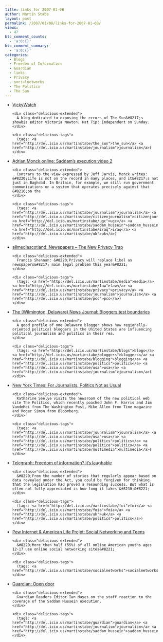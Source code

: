 ```yaml
---
title: links for 2007-01-08
author: Martin Stabe
layout: post
permalink: /2007/01/08/links-for-2007-01-08/
views:
  - 47
btc_comment_counts:
  - 'a:0:{}'
btc_comment_summary:
  - 'a:0:{}'
categories:
  - Blogs
  - Freedom of Information
  - Guardian
  - links
  - Privacy
  - socialnetworks
  - The Politico
  - The Sun
---
```

<ul class="delicious">
  <li>
    <div class="delicious-link">
      <a href="http://vickywatch.blogspot.com/">VickyWatch</a>
    </div>
    
    <div class="delicious-extended">
      A blog dedicated to exposing the errors of The Sun&#8217;s showbiz editor Victoria Newton. Hat Tip: Independent on Sunday.
    </div>
    
    <div class="delicious-tags">
      (tags: <a href="http://del.icio.us/martinstabe/the_sun">the_sun</a> <a href="http://del.icio.us/martinstabe/journalism">journalism</a>)
    </div>
  </li>
  
  <li>
    <div class="delicious-link">
      <a href="http://adrianmonck.blogspot.com/2007/01/saddams-execution-video-2.html">Adrian Monck online: Saddam&#8217;s execution video 2</a>
    </div>
    
    <div class="delicious-extended">
      Contrary to the view expressed by Jeff Jarvis, Monck writes: &#8220;Life is not on the record in many places, and it&#8217;s not just in Baghdad. In Britain, for example, we still run government communications on a system that operates precisely against that &#8216;on the
    </div>
    
    <div class="delicious-tags">
      (tags: <a href="http://del.icio.us/martinstabe/journalism">journalism</a> <a href="http://del.icio.us/martinstabe/citizenjournalism">citizenjournalism</a> <a href="http://del.icio.us/martinstabe/ugc">ugc</a> <a href="http://del.icio.us/martinstabe/saddam_hussein">saddam_hussein</a> <a href="http://del.icio.us/martinstabe/iraq">iraq</a> <a href="http://del.icio.us/martinstabe/uk">uk</a>)
    </div>
  </li>
  
  <li>
    <div class="delicious-link">
      <a href="http://www.allmediascotland.com/spike/719/08012007/Newspapers_The_New_Privacy_Trap">allmediascotland: Newspapers &#8211; The New Privacy Trap</a>
    </div>
    
    <div class="delicious-extended">
      Francis Shennan: &#8220;Privacy will replace libel as newspapers&#8217; main legal problem this year&#8221;
    </div>
    
    <div class="delicious-tags">
      (tags: <a href="http://del.icio.us/martinstabe/media">media</a> <a href="http://del.icio.us/martinstabe/law">law</a> <a href="http://del.icio.us/martinstabe/privacy">privacy</a> <a href="http://del.icio.us/martinstabe/journalism">journalism</a> <a href="http://del.icio.us/martinstabe/pcc">pcc</a>)
    </div>
  </li>
  
  <li>
    <div class="delicious-link">
      <a href="http://www.delawareonline.com/apps/pbcs.dll/article?AID=/20070107/LIFE/701070307/1005/LIFE">The (Wilmington, Delaware) News Journal: Bloggers test boundaries</a>
    </div>
    
    <div class="delicious-extended">
      A good profile of one Delaware blogger shows how regionally-oriented political bloggers in the United States are influencing political journalism and politics in their rea.
    </div>
    
    <div class="delicious-tags">
      (tags: <a href="http://del.icio.us/martinstabe/blogs">blogs</a> <a href="http://del.icio.us/martinstabe/bloggers">bloggers</a> <a href="http://del.icio.us/martinstabe/blogging">blogging</a> <a href="http://del.icio.us/martinstabe/politics">politics</a> <a href="http://del.icio.us/martinstabe/usa">usa</a> <a href="http://del.icio.us/martinstabe/journalism">journalism</a>)
    </div>
  </li>
  
  <li>
    <div class="delicious-link">
      <a href="http://www.nytimes.com/2007/01/08/business/media/08washington.html">New York Times: For Journalists, Politics Not as Usual</a>
    </div>
    
    <div class="delicious-extended">
      Katharine Seelye visits the newsroom of the new political web site The Politico, which recently poached John F. Harris and Jim VandeHei from The Washington Post, Mike Allen from Time magazine and Roger Simon from Bloomberg.
    </div>
    
    <div class="delicious-tags">
      (tags: <a href="http://del.icio.us/martinstabe/jounralism">jounralism</a> <a href="http://del.icio.us/martinstabe/usa">usa</a> <a href="http://del.icio.us/martinstabe/politics">politics</a> <a href="http://del.icio.us/martinstabe/politico">politico</a> <a href="http://del.icio.us/martinstabe/multimedia">multimedia</a>)
    </div>
  </li>
  
  <li>
    <div class="delicious-link">
      <a href="http://www.telegraph.co.uk/opinion/main.jhtml?xml=/opinion/2007/01/08/do0802.xml">Telegraph: Freedom of information? It&#8217;s laughable</a>
    </div>
    
    <div class="delicious-extended">
      &#8220;From the number of stories that regularly appear based on data revealed under the Act, you could be forgiven for thinking that the legislation had proved a resounding success. But what is often not fully appreciated is how long it takes &#8230;&#8221;
    </div>
    
    <div class="delicious-tags">
      (tags: <a href="http://del.icio.us/martinstabe/foi">foi</a> <a href="http://del.icio.us/martinstabe/foia">foia</a> <a href="http://del.icio.us/martinstabe/uk">uk</a> <a href="http://del.icio.us/martinstabe/politics">politics</a>)
    </div>
  </li>
  
  <li>
    <div class="delicious-link">
      <a href="http://www.pewinternet.org/PPF/r/198/source/rss/report_display.asp">Pew Internet & American Life Projet: Social Networking and Teens</a>
    </div>
    
    <div class="delicious-extended">
      &#8220;More than half (55%) of all online American youths ages 12-17 use online social networking sites&#8221;
    </div>
    
    <div class="delicious-tags">
      (tags: <a href="http://del.icio.us/martinstabe/socialnetworks">socialnetworks</a>)
    </div>
  </li>
  
  <li>
    <div class="delicious-link">
      <a href="http://media.guardian.co.uk/presspublishing/comment/0,,1984809,00.html">Guardian: Open door</a>
    </div>
    
    <div class="delicious-extended">
      Guardian Readers Editor Ian Mayes on the staff reaction to the coverage of the Saddam Hussein execution.
    </div>
    
    <div class="delicious-tags">
      (tags: <a href="http://del.icio.us/martinstabe/guardian">guardian</a> <a href="http://del.icio.us/martinstabe/journalism">journalism</a> <a href="http://del.icio.us/martinstabe/saddam_hussein">saddam_hussein</a>)
    </div>
  </li>
</ul>